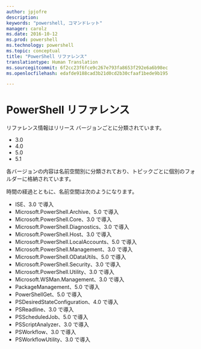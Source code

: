 ```yaml
---
author: jpjofre
description: 
keywords: "powershell, コマンドレット"
manager: carolz
ms.date: 2016-10-12
ms.prod: powershell
ms.technology: powershell
ms.topic: conceptual
title: "PowerShell リファレンス"
translationtype: Human Translation
ms.sourcegitcommit: 6f2cc23f6fce9c267e793fa8653f292e6a6b98ec
ms.openlocfilehash: edafde9188cad3b21d0cd2b30cfaaf1bede9b195

---
```


#  <a name="powershell-reference"></a>PowerShell リファレンス

リファレンス情報はリリース バージョンごとに分類されています。

- 3.0
- 4.0
- 5.0
- 5.1

各バージョンの内容は名前空間別に分類されており、トピックごとに個別のフォルダーに格納されています。

時間の経過とともに、名前空間は次のようになります。

- ISE、3.0 で導入
- Microsoft.PowerShell.Archive、5.0 で導入
- Microsoft.PowerShell.Core、3.0 で導入
- Microsoft.PowerShell.Diagnostics、3.0 で導入
- Microsoft.PowerShell.Host、3.0 で導入
- Microsoft.PowerShell.LocalAccounts、5.0 で導入
- Microsoft.PowerShell.Management、3.0 で導入
- Microsoft.PowerShell.ODataUtils、5.0 で導入
- Microsoft.PowerShell.Security、3.0 で導入
- Microsoft.PowerShell.Utility、3.0 で導入
- Microsoft.WSMan.Management、3.0 で導入
- PackageManagement、5.0 で導入
- PowerShellGet、5.0 で導入
- PSDesiredStateConfiguration、4.0 で導入
- PSReadline、3.0 で導入
- PSScheduledJob、5.0 で導入
- PSScriptAnalyzer、3.0 で導入
- PSWorkflow、3.0 で導入
- PSWorkflowUtility、3.0 で導入




<!--HONumber=Nov16_HO3-->


